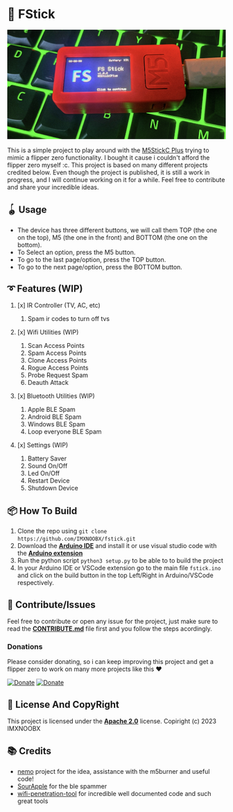# 💫 FStick

![img](.github/showcase.jpeg)

This is a simple project to play around with the [M5StickC Plus](https://m5stack.com/products/m5stickc-plus-esp32-pico-mini-iot-development-kit) trying to mimic a flipper zero functionality. I bought it cause i couldn't afford the flipper zero myself :c. This project is based on many different projects credited below. Even though the project is published, it is still a work in progress, and I will continue working on it for a while. Feel free to contribute and share your incredible ideas.

## 🪀 Usage
* The device has three different buttons, we will call them TOP (the one on the top), M5 (the one in the front) and BOTTOM (the one on the bottom).
* To Select an option, press the M5 button.
* To go to the last page/option, press the TOP button.
* To go to the next page/option, press the BOTTOM button.

## ➰ Features (WIP)
1. [x] IR Controller (TV, AC, etc)
	1. Spam ir codes to turn off tvs

2. [x] Wifi Utilities (WIP)
	1. Scan Access Points
	2. Spam Access Points
	3. Clone Access Points
	4. Rogue Access Points
	5. Probe Request Spam
	6. Deauth Attack

3. [x] Bluetooth Utilities (WIP)
	1. Apple BLE Spam
	2. Android BLE Spam
	3. Windows BLE Spam
	4. Loop everyone BLE Spam

4. [x] Settings (WIP)
	1. Battery Saver
	2. Sound On/Off
	3. Led On/Off
	4. Restart Device
	5. Shutdown Device

## 📦 How To Build
1. Clone the repo using `git clone https://github.com/IMXNOOBX/fstick.git`
2. Download the [**Arduino IDE**](https://www.arduino.cc/en/software) and install it or use visual studio code with the [**Arduino extension**](https://marketplace.visualstudio.com/items?itemName=vsciot-vscode.vscode-arduino)
3. Run the python script `python3 setup.py` to be able to to build the project
4. In your Arduino IDE or VSCode extension go to the main file `fstick.ino` and click on the build button in the top Left/Right in Arduino/VSCode respectively.

## 🧶 Contribute/Issues
Feel free to contribute or open any issue for the project, just make sure to read the [**CONTRIBUTE.md**](./CONTRIBUTE.md) file first and you follow the steps acordingly.

### Donations

Please consider donating, so i can keep improving this project and get a flipper zero to work on many more projects like this ❤

[![Donate](https://img.shields.io/badge/PayPal-00457C?style=for-the-badge&logo=paypal&logoColor=white)](https://paypal.me/itsxnoobx) [![Donate](https://img.shields.io/badge/Buy_Me_A_Coffee-FFDD00?style=for-the-badge&logo=buy-me-a-coffee&logoColor=black)](https://ko-fi.com/imxnoobx)

## 🧾 License And CopyRight
This project is licensed under the [**Apache 2.0**](./LICENSE) license. Copiright (c) 2023 IMXNOOBX

## 📚 Credits
* [nemo](https://github.com/n0xa/m5stick-nemo) project for the idea, assistance with the m5burner and useful code!
* [SourApple](https://github.com/RapierXbox/ESP32-Sour-Apple) for the ble spammer
* [wifi-penetration-tool](https://github.com/risinek/esp32-wifi-penetration-tool) for incredible well documented code and such great tools